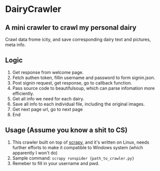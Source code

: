 # DairyCrawler
## A mini crawler to crawl my personal dairy

Crawl data frome icity, and save corresponding dairy text and pictures, meta info.
  
## Logic
1. Get response from welcome page.
2. Fetch authen token, fillin username and password to form signin.json.
3. Post signin request, get response, go to callback function.
4. Pass source code to beautifulsoup, which can parse infomation more efficiently.
5. Get all info we need for each dairy.
6. Save all info to each individual file, including the original images.
7. Get next page url, go to next page
8. End

## Usage (Assume you know a shit to CS)
1. This crawler built on top of [scrapy](https://scrapy.org/), and it's written on Linux, needs further efforts to make it compatible to Windows system (which apparently I won't do)
2. Sample command:
    `scrapy runspider {path_to_crawler.py}`
3. Remeber to fill in your username and pwd.